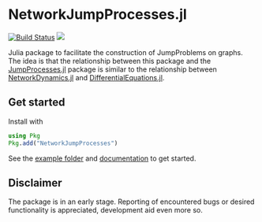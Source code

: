 # NetworkJumpProcesses.jl
[![Build Status](https://github.com/TimVWese/NetworkJumpProcesses.jl/actions/workflows/CI.yml/badge.svg?branch=main)](https://github.com/TimVWese/NetworkJumpProcesses.jl/actions/workflows/CI.yml?query=branch%3Amain)
[![](https://img.shields.io/badge/docs-dev-blue.svg)](https://timvwese.github.io/NetworkJumpProcesses.jl/dev/)

Julia package to facilitate the construction of JumpProblems on graphs.
The idea is that the relationship between this package and the [JumpProcesses.jl](https://github.com/SciML/JumpProcesses.jl) package is similar to the relationship between [NetworkDynamics.jl](https://github.com/PIK-ICoNe/NetworkDynamics.jl) and [DifferentialEquations.jl](https://github.com/SciML/DifferentialEquations.jl).

## Get started
Install with

```julia
using Pkg
Pkg.add("NetworkJumpProcesses")
```

See the [example folder](https://github.com/TimVWese/NetworkJumpProcesses.jl/tree/main/examples) and [documentation](https://timvwese.github.io/NetworkJumpProcesses.jl/dev/) to get started.

## Disclaimer
The package is in an early stage.
Reporting of encountered bugs or desired functionality is appreciated, development aid even more so.
